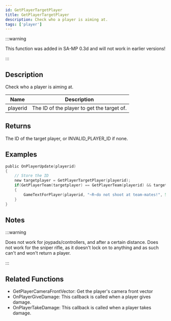 ```yaml
---
id: GetPlayerTargetPlayer
title: GetPlayerTargetPlayer
description: Check who a player is aiming at.
tags: ['player']
---
```


<TagLinks />

:::warning

This function was added in SA-MP 0.3d and will not work in earlier versions!

:::

## Description

Check who a player is aiming at.


| Name | Description |
|------|-------------|
|playerid | The ID of the player to get the target of.|


## Returns

The ID of the target player, or INVALID_PLAYER_ID if none.


## Examples


```c
public OnPlayerUpdate(playerid)
{
    // Store the ID
    new targetplayer = GetPlayerTargetPlayer(playerid);
    if(GetPlayerTeam(targetplayer) == GetPlayerTeam(playerid) && targetplayer != INVALID_PLAYER_ID)
    {
        GameTextForPlayer(playerid, "~R~do not shoot at team-mates!", 5000, 3);
    }
}
```


## Notes

:::warning


 Does not work for joypads/controllers, and after a certain distance.
 Does not work for the sniper rifle, as it doesn't lock on to anything and as such can't and won't return a player.

:::


## Related Functions


-  GetPlayerCameraFrontVector: Get the player's camera front vector
- OnPlayerGiveDamage: This callback is called when a player gives damage.
- OnPlayerTakeDamage: This callback is called when a player takes damage.